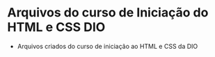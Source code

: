 # Arquivos do curso de Iniciação do HTML e CSS DIO

- Arquivos criados do curso de iniciação ao HTML e CSS da DIO